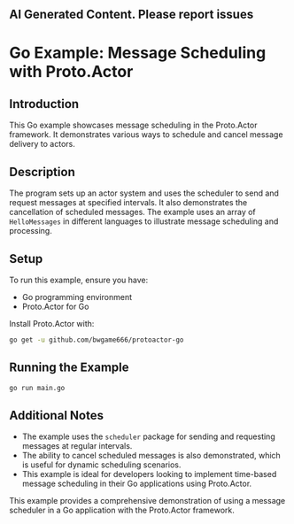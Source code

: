 ## AI Generated Content. Please report issues

# Go Example: Message Scheduling with Proto.Actor

## Introduction
This Go example showcases message scheduling in the Proto.Actor framework. It demonstrates various ways to schedule and cancel message delivery to actors.

## Description
The program sets up an actor system and uses the scheduler to send and request messages at specified intervals. It also demonstrates the cancellation of scheduled messages. The example uses an array of `HelloMessages` in different languages to illustrate message scheduling and processing.

## Setup
To run this example, ensure you have:
- Go programming environment
- Proto.Actor for Go

Install Proto.Actor with:
```bash
go get -u github.com/bwgame666/protoactor-go
```

## Running the Example

```bash
go run main.go
```

## Additional Notes
- The example uses the `scheduler` package for sending and requesting messages at regular intervals.
- The ability to cancel scheduled messages is also demonstrated, which is useful for dynamic scheduling scenarios.
- This example is ideal for developers looking to implement time-based message scheduling in their Go applications using Proto.Actor.

This example provides a comprehensive demonstration of using a message scheduler in a Go application with the Proto.Actor framework.
